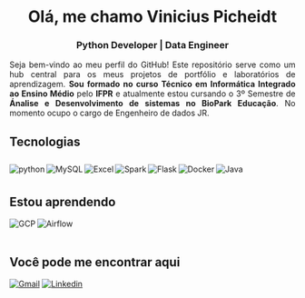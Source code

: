 <h1 align="center">Olá, me chamo Vinicius Picheidt</h1>
<h3 align="center">Python Developer | Data Engineer</h3>
<p align="justify">Seja bem-vindo ao meu perfil do GitHub! Este repositório serve como um hub central para os meus projetos de portfólio e laboratórios de aprendizagem. <b>Sou formado no curso Técnico em Informática Integrado ao Ensino Médio</b> pelo <b>IFPR</b> e atualmente estou cursando o 3º Semestre de <b>Ánalise e Desenvolvimento de sistemas no BioPark Educação</b>. No momento ocupo o cargo de Engenheiro de dados JR.</p>
<h2>Tecnologias</h2>



<img align="left" alt="python" src="https://img.shields.io/badge/Python-3776AB?style=for-the-badge&logo=python&logoColor=white" style="margin-top: 10px;"/>
<img align="left" alt="MySQL" src="https://img.shields.io/badge/MySQL-00000F?style=for-the-badge&logo=mysql&logoColor=white" style="margin-top: 10px;"/>
<img align="left" alt="Excel" src="https://img.shields.io/badge/Microsoft_Excel-217346?style=for-the-badge&logo=microsoft-excel&logoColor=white" style="margin-top: 10px;"/>
<img align="left" alt="Spark" src="https://img.shields.io/static/v1?style=for-the-badge&message=Apache+Spark&color=E25A1C&logo=Apache+Spark&logoColor=FFFFFF&label=" style="margin-top: 10px;"/>
<img align="left" alt="Flask" src="https://img.shields.io/badge/Flask-000000?style=for-the-badge&logo=flask&logoColor=white" style="margin-top: 10px;"/>
<img align="left" alt="Docker" src="https://img.shields.io/badge/Docker-2496ED?style=for-the-badge&logo=docker&logoColor=white" style="margin-top: 10px;"/>
<img align="left" alt="Java" src="https://img.shields.io/badge/Java-ED8B00?style=for-the-badge&logo=java&logoColor=white" style="margin-top: 10px;"/>
<br>
<br>

<h2>Estou aprendendo</h2>


<img align="left" alt="GCP" src="https://img.shields.io/badge/Google_Cloud-4285F4?style=for-the-badge&logo=google-cloud&logoColor=white"/>
<img align="left" alt="Airflow" src="https://img.shields.io/static/v1?style=for-the-badge&message=Apache+Airflow&color=017CEE&logo=Apache+Airflow&logoColor=FFFFFF&label="/>

<br>
<br>

## Você pode me encontrar aqui
[![Gmail](https://img.shields.io/badge/Gmail-D14836?style=for-the-badge&logo=gmail&logoColor=white)](viniciuspicheidt@gmail.com)
[![Linkedin](https://img.shields.io/badge/LinkedIn-0077B5?style=for-the-badge&logo=linkedin&logoColor=white)](https://www.linkedin.com/in/vinicius-picheidt-0a516b234/?locale=en_US)

